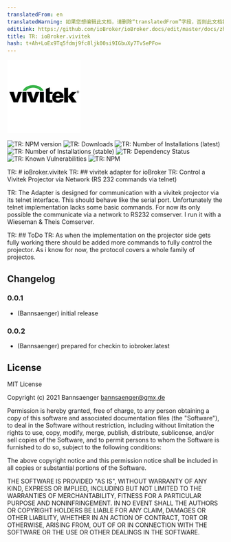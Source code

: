 ```yaml
---
translatedFrom: en
translatedWarning: 如果您想编辑此文档，请删除“translatedFrom”字段，否则此文档将再次自动翻译
editLink: https://github.com/ioBroker/ioBroker.docs/edit/master/docs/zh-cn/adapterref/iobroker.vivitek/README.md
title: TR: ioBroker.vivitek
hash: t+Ah+LoEx9Tq5fdmj9fc8ljk00si9IGbuXy7TvSePFo=
---
```

![TR: Logo](../../../en/adapterref/iobroker.vivitek/admin/vivitek.png)

![TR: NPM version](http://img.shields.io/npm/v/iobroker.vivitek.svg)
![TR: Downloads](https://img.shields.io/npm/dm/iobroker.vivitek.svg)
![TR: Number of Installations (latest)](http://iobroker.live/badges/vivitek-installed.svg)
![TR: Number of Installations (stable)](http://iobroker.live/badges/vivitek-stable.svg)
![TR: Dependency Status](https://img.shields.io/david/Bannsaenger/iobroker.vivitek.svg)
![TR: Known Vulnerabilities](https://snyk.io/test/github/Bannsaenger/ioBroker.vivitek/badge.svg)
![TR: NPM](https://nodei.co/npm/iobroker.vivitek.png?downloads=true)

TR: # ioBroker.vivitek
TR: ## vivitek adapter for ioBroker
TR: Control a Vivitek Projector via Network (RS 232 commands via telnet)

TR: The Adapter is designed for communication with a vivitek projector via its telnet interface.
This should behave like the serial port.
Unfortunately the telnet implementation lacks some basic commands.
For now its only possible the communicate via a network to RS232 comserver.
I run it with a Wieseman & Theis Comserver.

TR: ## ToDo
TR: As when the implementation on the projector side gets fully working there should be added more commands to fully control the projector.
As i know for now, the protocol covers a whole family of projectos.

## Changelog

### 0.0.1
* (Bannsaenger) initial release

### 0.0.2
* (Bannsaenger) prepared for checkin to iobroker.latest

## License
MIT License

Copyright (c) 2021 Bannsaenger <bannsaenger@gmx.de>

Permission is hereby granted, free of charge, to any person obtaining a copy
of this software and associated documentation files (the "Software"), to deal
in the Software without restriction, including without limitation the rights
to use, copy, modify, merge, publish, distribute, sublicense, and/or sell
copies of the Software, and to permit persons to whom the Software is
furnished to do so, subject to the following conditions:

The above copyright notice and this permission notice shall be included in all
copies or substantial portions of the Software.

THE SOFTWARE IS PROVIDED "AS IS", WITHOUT WARRANTY OF ANY KIND, EXPRESS OR
IMPLIED, INCLUDING BUT NOT LIMITED TO THE WARRANTIES OF MERCHANTABILITY,
FITNESS FOR A PARTICULAR PURPOSE AND NONINFRINGEMENT. IN NO EVENT SHALL THE
AUTHORS OR COPYRIGHT HOLDERS BE LIABLE FOR ANY CLAIM, DAMAGES OR OTHER
LIABILITY, WHETHER IN AN ACTION OF CONTRACT, TORT OR OTHERWISE, ARISING FROM,
OUT OF OR IN CONNECTION WITH THE SOFTWARE OR THE USE OR OTHER DEALINGS IN THE
SOFTWARE.